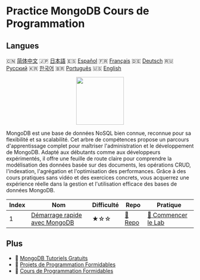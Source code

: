 # Practice MongoDB Cours de Programmation

## Langues

🇨🇳 [简体中文](README_zh.md) 🇯🇵 [日本語](README_ja.md) 🇪🇸 [Español](README_es.md) 🇫🇷 [Français](README_fr.md) 🇩🇪 [Deutsch](README_de.md) 🇷🇺 [Русский](README_ru.md) 🇰🇷 [한국어](README_ko.md) 🇧🇷 [Português](README_pt.md) 🇺🇸 [English](README.md) 

<div align="center">
<img width="128px" src="https://file.labex.io/path/iL7seSYd8jLs.png">
</div>

MongoDB est une base de données NoSQL bien connue, reconnue pour sa flexibilité et sa scalabilité. Cet arbre de compétences propose un parcours d'apprentissage complet pour maîtriser l'administration et le développement de MongoDB. Adapté aux débutants comme aux développeurs expérimentés, il offre une feuille de route claire pour comprendre la modélisation des données basée sur des documents, les opérations CRUD, l'indexation, l'agrégation et l'optimisation des performances. Grâce à des cours pratiques sans vidéo et des exercices concrets, vous acquerrez une expérience réelle dans la gestion et l'utilisation efficace des bases de données MongoDB.

|   Index | Nom                                                                                   | Difficulté   | Repo                                                              | Pratique                                                                    |
|---------|---------------------------------------------------------------------------------------|--------------|-------------------------------------------------------------------|-----------------------------------------------------------------------------|
|       1 | [Démarrage rapide avec MongoDB](https://labex.io/fr/courses/quick-start-with-mongodb) | ★☆☆          | [🔗 Repo](https://github.com/labex-labs/quick-start-with-mongodb) | [🚀 Commencer le Lab](https://labex.io/fr/courses/quick-start-with-mongodb) |

## Plus

- 🔗 [MongoDB Tutoriels Gratuits](https://github.com/labex-labs/mongodb-free-tutorials)
- 🔗 [Projets de Programmation Formidables](https://github.com/labex-labs/awesome-programming-projects)
- 🔗 [Cours de Programmation Formidables](https://github.com/labex-labs/awesome-programming-courses)

